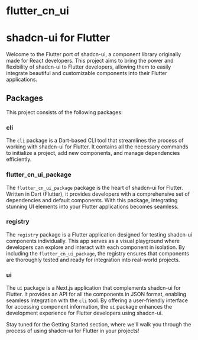 # flutter_cn_ui

# shadcn-ui for Flutter

Welcome to the Flutter port of shadcn-ui, a component library originally made for React developers. This project aims to bring the power and flexibility of shadcn-ui to Flutter developers, allowing them to easily integrate beautiful and customizable components into their Flutter applications.

## Packages

This project consists of the following packages:

### cli

The `cli` package is a Dart-based CLI tool that streamlines the process of working with shadcn-ui for Flutter. It contains all the necessary commands to initialize a project, add new components, and manage dependencies efficiently.

### flutter_cn_ui_package

The `flutter_cn_ui_package` package is the heart of shadcn-ui for Flutter. Written in Dart (Flutter), it provides developers with a comprehensive set of dependencies and default components. With this package, integrating stunning UI elements into your Flutter applications becomes seamless.

### registry

The `registry` package is a Flutter application designed for testing shadcn-ui components individually. This app serves as a visual playground where developers can explore and interact with each component in isolation. By including the `flutter_cn_ui_package`, the registry ensures that components are thoroughly tested and ready for integration into real-world projects.

### ui

The `ui` package is a Next.js application that complements shadcn-ui for Flutter. It provides an API for all the components in JSON format, enabling seamless integration with the `cli` tool. By offering a user-friendly interface for accessing component information, the `ui` package enhances the development experience for Flutter developers using shadcn-ui.

Stay tuned for the Getting Started section, where we'll walk you through the process of using shadcn-ui for Flutter in your projects!